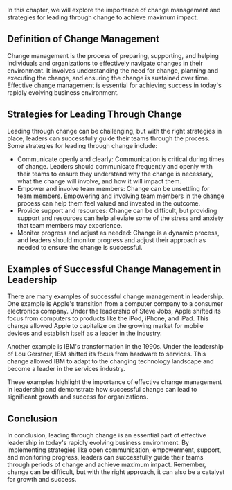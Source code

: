 
In this chapter, we will explore the importance of change management and strategies for leading through change to achieve maximum impact.

Definition of Change Management
-------------------------------

Change management is the process of preparing, supporting, and helping individuals and organizations to effectively navigate changes in their environment. It involves understanding the need for change, planning and executing the change, and ensuring the change is sustained over time. Effective change management is essential for achieving success in today's rapidly evolving business environment.

Strategies for Leading Through Change
-------------------------------------

Leading through change can be challenging, but with the right strategies in place, leaders can successfully guide their teams through the process. Some strategies for leading through change include:

* Communicate openly and clearly: Communication is critical during times of change. Leaders should communicate frequently and openly with their teams to ensure they understand why the change is necessary, what the change will involve, and how it will impact them.
* Empower and involve team members: Change can be unsettling for team members. Empowering and involving team members in the change process can help them feel valued and invested in the outcome.
* Provide support and resources: Change can be difficult, but providing support and resources can help alleviate some of the stress and anxiety that team members may experience.
* Monitor progress and adjust as needed: Change is a dynamic process, and leaders should monitor progress and adjust their approach as needed to ensure the change is successful.

Examples of Successful Change Management in Leadership
------------------------------------------------------

There are many examples of successful change management in leadership. One example is Apple's transition from a computer company to a consumer electronics company. Under the leadership of Steve Jobs, Apple shifted its focus from computers to products like the iPod, iPhone, and iPad. This change allowed Apple to capitalize on the growing market for mobile devices and establish itself as a leader in the industry.

Another example is IBM's transformation in the 1990s. Under the leadership of Lou Gerstner, IBM shifted its focus from hardware to services. This change allowed IBM to adapt to the changing technology landscape and become a leader in the services industry.

These examples highlight the importance of effective change management in leadership and demonstrate how successful change can lead to significant growth and success for organizations.

Conclusion
----------

In conclusion, leading through change is an essential part of effective leadership in today's rapidly evolving business environment. By implementing strategies like open communication, empowerment, support, and monitoring progress, leaders can successfully guide their teams through periods of change and achieve maximum impact. Remember, change can be difficult, but with the right approach, it can also be a catalyst for growth and success.
